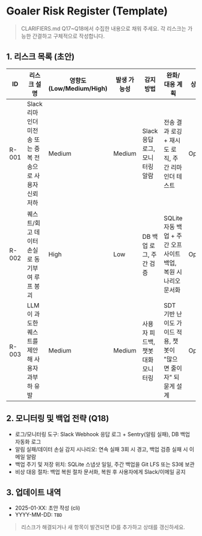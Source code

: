 # Goaler Risk Register (Template)

> CLARIFIERS.md Q17~Q18에서 수집한 내용으로 채워 주세요. 각 리스크는 가능한 간결하고 구체적으로 작성합니다.

## 1. 리스크 목록 (초안)
| ID | 리스크 설명 | 영향도 (Low/Medium/High) | 발생 가능성 | 감지 방법 | 완화/대응 계획 | 상태 |
| --- | --- | --- | --- | --- | --- | --- |
| R-001 | Slack 리마인더 미전송 또는 중복 전송으로 사용자 신뢰 저하 | Medium | Medium | Slack 응답 로그, 모니터링 알람 | 전송 결과 로깅 + 재시도 로직, 주간 리마인더 테스트 | Open |
| R-002 | 퀘스트/회고 데이터 손실로 동기부여 루프 붕괴 | High | Low | DB 백업 로그, 주간 검증 | SQLite 자동 백업 + 주간 오프사이트 백업, 복원 시나리오 문서화 | Open |
| R-003 | LLM이 과도한 퀘스트를 제안해 사용자 과부하 유발 | Medium | Medium | 사용자 피드백, 챗봇 대화 모니터링 | SDT 기반 난이도 가이드 적용, 챗봇이 "많으면 줄이자" 되묻게 설계 | Open |

## 2. 모니터링 및 백업 전략 (Q18)
- 로그/모니터링 도구: Slack Webhook 응답 로그 + Sentry(알림 실패), DB 백업 자동화 로그
- 알림 실패/데이터 손실 감지 시나리오: 연속 실패 3회 시 경고, 백업 검증 실패 시 이메일 알람
- 백업 주기 및 저장 위치: SQLite 스냅샷 일일, 주간 백업을 Git LFS 또는 S3에 보관
- 비상 대응 절차: 백업 복원 절차 문서화, 복원 후 사용자에게 Slack/이메일 공지

## 3. 업데이트 내역
- 2025-01-XX: 초안 작성 (cli)
- YYYY-MM-DD: `TBD`

> 리스크가 해결되거나 새 항목이 발견되면 ID를 추가하고 상태를 갱신하세요.
